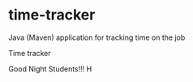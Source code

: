 # time-tracker
Java (Maven) application for tracking time on the job

Time tracker

Good Night Students!!!
H
